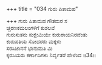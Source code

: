 +++
title = "034 ಗುರು ಪಿತಾಮಹ"

+++
ಗುರು ಪಿತಾಮಹ ಗೌತಮರ ಸ  
ಚ್ಚರಣಕಮಲಂಗಳಿಗೆ ಕುಶಲವೆ   
ಗುರುಸುತನು ಸುಕ್ಷೇಮಿಯೇ ಕುರುರಾಯನಿರವೆಂತು   
ಕುರುಪತಿಯ ಸೋದರರು ಮಕ್ಕಳು   
ಸರಸಿಜಾನನೆ ಭಾನುಮತಿ ಮಿ  
ಕ್ಕರಸಿಯರು ಕರ್ಣಾದಿಗಳು ನಿರ್ವೃತರೆ ಹೇಳೆಂದ   ॥34॥